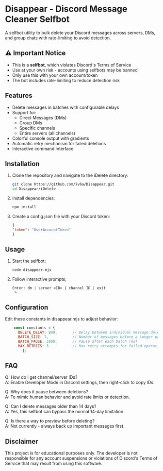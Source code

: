 # Disappear - Discord Message Cleaner Selfbot

A selfbot utility to bulk delete your Discord messages across servers, DMs, and group chats with rate-limiting to avoid detection.



## ⚠️ Important Notice
- This is a **selfbot**, which violates Discord's Terms of Service
- Use at your own risk - accounts using selfbots may be banned
- Only use this with your own account/token
- The bot includes rate-limiting to reduce detection risk

## Features
- Delete messages in batches with configurable delays
- Support for:
  - Direct Messages (DMs)
  - Group DMs
  - Specific channels
  - Entire servers (all channels)
- Colorful console output with gradients
- Automatic retry mechanism for failed deletions
- Interactive command interface

## Installation
1. Clone the repository and navigate to the iDelete directory:
   ```bash
   git clone https://github.com/7v6a/Disappear.git
   cd Disappear/iDelete
   ```
2. Install dependencies:
   ```bash
   npm install
   ```
3. Create a config.json file with your Discord token:
   ```json
   {
   "token": "UserAccountToken"
   }
   ```

## Usage

1. Start the selfbot:
    ```bash
    node disappear.mjs
    ```
2. Follow interactive prompts;
   ```text
   Enter: dm | server <ID> | channel ID | exit
    >
   ```

 ## Configuration
 Edit these constants in disappear.mjs to adjust behavior:
 
```javascript
    const constants = {
      DELETE_DELAY: 800,       // Delay between individual message deletions (ms)
      BATCH_SIZE: 7,           // Number of messages before a longer pause
      BATCH_PAUSE: 3000,       // Pause after each batch (ms)
      MAX_RETRIES: 3           // Max retry attempts for failed operations
        };
 ```


## FAQ

Q: How do I get channel/server IDs? <br>
A: Enable Developer Mode in Discord settings, then right-click to copy IDs.

Q: Why does it pause between deletions? <br>
A: To mimic human behavior and avoid rate limits or detection.

Q: Can I delete messages older than 14 days? <br>
A: Yes, this selfbot can bypass the normal 14-day limitation.

Q: Is there a way to preview before deleting? <br>
A: Not currently - always back up important messages first.

## Disclaimer

This project is for educational purposes only. The developer is not responsible for any account suspensions or violations of Discord's Terms of Service that may result from using this software.
